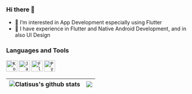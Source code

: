 ### Hi there 👋

- 👀 I’m interested in App Development especially using Flutter
- 🧠 I have experience in Flutter and Native Android Development, and in also UI Design

### Languages and Tools
<code><img height="30" alt="Kotlin" src="https://www.vectorlogo.zone/logos/kotlinlang/kotlinlang-ar21.svg"></code>
<code><img height="30" alt="Java" src="https://www.vectorlogo.zone/logos/java/java-ar21.svg"></code>
<code><img height="30" alt="Flutter" src="https://www.vectorlogo.zone/logos/flutterio/flutterio-ar21.svg"></code>
<code><img height="30" alt="Python" src="https://www.vectorlogo.zone/logos/python/python-ar21.svg"></code>  

| <img align="center" src="https://github-readme-stats.vercel.app/api?username=JamieYee&show_icons=true&include_all_commits=true&theme=buefy&hide_border=true" alt="Clatisus's github stats" /> | <img align="center" src="https://github-readme-stats.vercel.app/api/top-langs/?username=JamieYee&layout=compact&theme=buefy&hide_border=true" /> |
| ------------- | ------------- |
